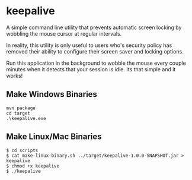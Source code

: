 # keepalive
A simple command line utility that prevents automatic screen locking by wobbling the mouse cursor at regular intervals.

In reality, this utility is only useful to users who's security policy has removed their ability to configure their screen saver and locking options.

Run this application in the background to wobble the mouse every couple minutes when it detects that your session is idle. Its that simple and it works!

## Make Windows Binaries

```
mvn package
cd target
.\keepalive.exe
```

## Make Linux/Mac Binaries

```
$ cd scripts
$ cat make-linux-binary.sh ../target/keepalive-1.0.0-SNAPSHOT.jar > keepalive
$ chmod +x keepalive
$ ./keepalive
```
